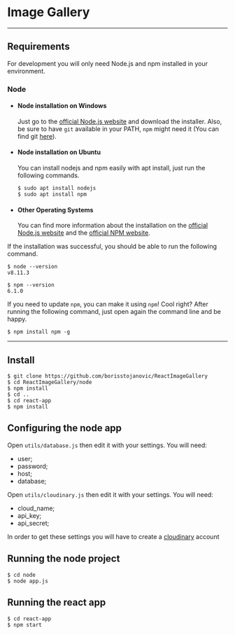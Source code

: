 # Image Gallery

---
## Requirements

For development you will only need Node.js and npm installed in your environment.

### Node
- #### Node installation on Windows

  Just go to the [official Node.js website](https://nodejs.org/) and download the installer.
  Also, be sure to have `git` available in your PATH, `npm` might need it (You can find git [here](https://git-scm.com/)).

- #### Node installation on Ubuntu

  You can install nodejs and npm easily with apt install, just run the following commands.

      $ sudo apt install nodejs
      $ sudo apt install npm

- #### Other Operating Systems
  You can find more information about the installation on the [official Node.js website](https://nodejs.org/) and the [official NPM website](https://npmjs.org/).

If the installation was successful, you should be able to run the following command.

    $ node --version
    v8.11.3

    $ npm --version
    6.1.0

If you need to update `npm`, you can make it using `npm`! Cool right? After running the following command, just open again the command line and be happy.

    $ npm install npm -g


---

## Install

    $ git clone https://github.com/borisstojanovic/ReactImageGallery
    $ cd ReactImageGallery/node
    $ npm install
    $ cd ..
    $ cd react-app
    $ npm install

## Configuring the node app

Open `utils/database.js` then edit it with your settings. You will need:

- user;
- password;
- host;
- database;

Open `utils/cloudinary.js` then edit it with your settings. You will need:

- cloud_name;
- api_key;
- api_secret;

In order to get these settings you will have to create a [cloudinary](www.cloudinary.com) account

## Running the node project
  
    $ cd node
    $ node app.js

## Running the react app

    $ cd react-app
    $ npm start